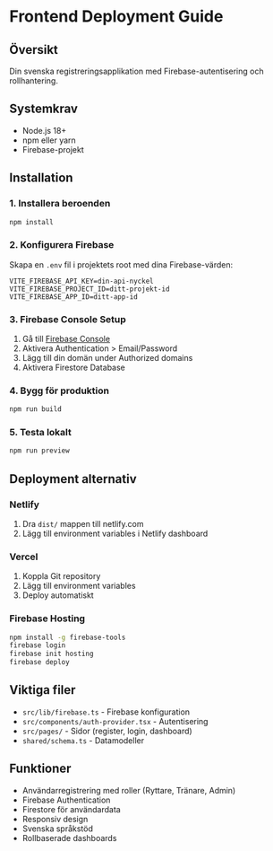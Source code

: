 # Frontend Deployment Guide

## Översikt
Din svenska registreringsapplikation med Firebase-autentisering och rollhantering.

## Systemkrav
- Node.js 18+ 
- npm eller yarn
- Firebase-projekt

## Installation

### 1. Installera beroenden
```bash
npm install
```

### 2. Konfigurera Firebase
Skapa en `.env` fil i projektets root med dina Firebase-värden:

```
VITE_FIREBASE_API_KEY=din-api-nyckel
VITE_FIREBASE_PROJECT_ID=ditt-projekt-id  
VITE_FIREBASE_APP_ID=ditt-app-id
```

### 3. Firebase Console Setup
1. Gå till [Firebase Console](https://console.firebase.google.com/)
2. Aktivera Authentication > Email/Password
3. Lägg till din domän under Authorized domains
4. Aktivera Firestore Database

### 4. Bygg för produktion
```bash
npm run build
```

### 5. Testa lokalt
```bash
npm run preview
```

## Deployment alternativ

### Netlify
1. Dra `dist/` mappen till netlify.com
2. Lägg till environment variables i Netlify dashboard

### Vercel  
1. Koppla Git repository
2. Lägg till environment variables
3. Deploy automatiskt

### Firebase Hosting
```bash
npm install -g firebase-tools
firebase login
firebase init hosting
firebase deploy
```

## Viktiga filer
- `src/lib/firebase.ts` - Firebase konfiguration
- `src/components/auth-provider.tsx` - Autentisering
- `src/pages/` - Sidor (register, login, dashboard)
- `shared/schema.ts` - Datamodeller

## Funktioner
- Användarregistrering med roller (Ryttare, Tränare, Admin)
- Firebase Authentication
- Firestore för användardata
- Responsiv design
- Svenska språkstöd
- Rollbaserade dashboards